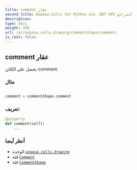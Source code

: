 ```yaml
---
title: comment عقار
second_title: Aspose.Cells for Python via .NET API المراجع
description:
type: docs
weight: 330
url: /ar/aspose.cells.drawing/commentshape/comment/
is_root: false
---
```

##  comment عقار

يحصل على الكائن comment.

###  مثال

```python

comment = commentShape.comment

```
###  تعريف:
```python
@property
def comment(self):
    ...
```

###  أنظر أيضا
* الوحدة [`aspose.cells.drawing`](../../)
* فئة [`Comment`](/cells/python-net/ar/aspose.cells/comment)
* فئة [`CommentShape`](/cells/python-net/ar/aspose.cells.drawing/commentshape)
